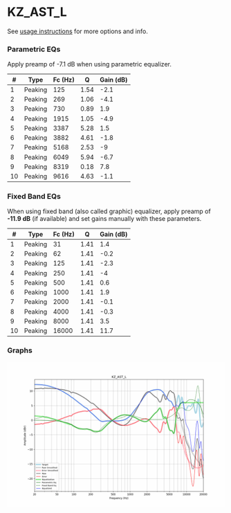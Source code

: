 # KZ_AST_L
See [usage instructions](https://github.com/jaakkopasanen/AutoEq#usage) for more options and info.

### Parametric EQs
Apply preamp of -7.1 dB when using parametric equalizer.

|   # | Type    |   Fc (Hz) |    Q |   Gain (dB) |
|-----|---------|-----------|------|-------------|
|   1 | Peaking |       125 | 1.54 |        -2.1 |
|   2 | Peaking |       269 | 1.06 |        -4.1 |
|   3 | Peaking |       730 | 0.89 |         1.9 |
|   4 | Peaking |      1915 | 1.05 |        -4.9 |
|   5 | Peaking |      3387 | 5.28 |         1.5 |
|   6 | Peaking |      3882 | 4.61 |        -1.8 |
|   7 | Peaking |      5168 | 2.53 |        -9   |
|   8 | Peaking |      6049 | 5.94 |        -6.7 |
|   9 | Peaking |      8319 | 0.18 |         7.8 |
|  10 | Peaking |      9616 | 4.63 |        -1.1 |

### Fixed Band EQs
When using fixed band (also called graphic) equalizer, apply preamp of **-11.9 dB** (if available) and set gains manually with these parameters.

|   # | Type    |   Fc (Hz) |    Q |   Gain (dB) |
|-----|---------|-----------|------|-------------|
|   1 | Peaking |        31 | 1.41 |         1.4 |
|   2 | Peaking |        62 | 1.41 |        -0.2 |
|   3 | Peaking |       125 | 1.41 |        -2.3 |
|   4 | Peaking |       250 | 1.41 |        -4   |
|   5 | Peaking |       500 | 1.41 |         0.6 |
|   6 | Peaking |      1000 | 1.41 |         1.9 |
|   7 | Peaking |      2000 | 1.41 |        -0.1 |
|   8 | Peaking |      4000 | 1.41 |        -0.3 |
|   9 | Peaking |      8000 | 1.41 |         3.5 |
|  10 | Peaking |     16000 | 1.41 |        11.7 |

### Graphs
![](./KZ_AST_L.png)
